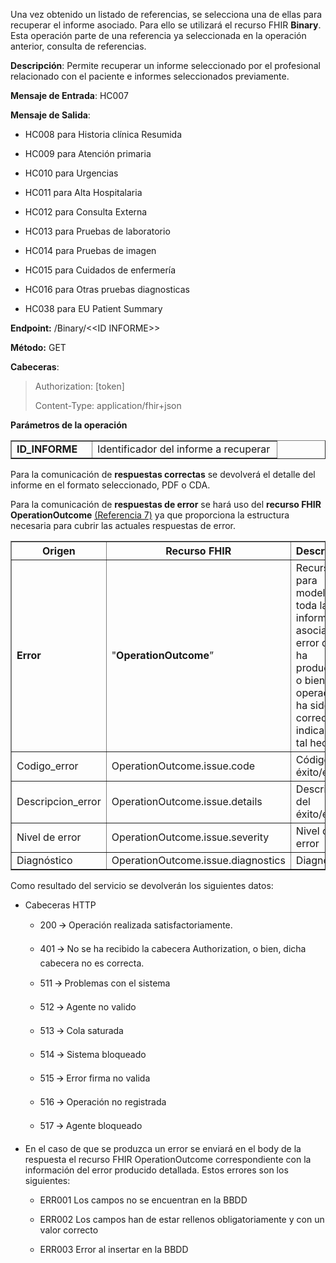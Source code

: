 <p>Una vez obtenido un listado de referencias, se selecciona una de
ellas para recuperar el informe asociado. Para ello se utilizará el
recurso FHIR <strong>Binary</strong>. Esta operación parte de una
referencia ya seleccionada en la operación anterior, consulta de
referencias.</p>
<p><strong>Descripción</strong>: Permite recuperar un informe
seleccionado por el profesional relacionado con el paciente e informes
seleccionados previamente.</p>
<p><strong>Mensaje de Entrada</strong>: HC007</p>
<p><strong>Mensaje de Salida</strong>:</p>
<ul>
<li><p>HC008 para Historia clínica Resumida</p></li>
<li><p>HC009 para Atención primaria</p></li>
<li><p>HC010 para Urgencias</p></li>
<li><p>HC011 para Alta Hospitalaria</p></li>
<li><p>HC012 para Consulta Externa</p></li>
<li><p>HC013 para Pruebas de laboratorio</p></li>
<li><p>HC014 para Pruebas de imagen</p></li>
<li><p>HC015 para Cuidados de enfermería</p></li>
<li><p>HC016 para Otras pruebas diagnosticas</p></li>
<li><p>HC038 para EU Patient Summary</p></li>
</ul>
<p><strong>Endpoint:</strong> /Binary/&lt;&lt;ID INFORME&gt;&gt;</p>
<p><strong>Método:</strong> GET</p>
<p><strong>Cabeceras</strong>:</p>
<blockquote>
<p>Authorization: [token]</p>
<p>Content-Type: application/fhir+json</p>
</blockquote>
<p><strong>Parámetros de la operación</strong></p>
<table border="1">
<colgroup>
<col style="width: 30%" />
<col style="width: 69%" />
</colgroup>
<tbody>
<tr>
<td><strong>ID_INFORME</strong></td>
<td style="text-align: left;">Identificador del informe a recuperar</td>
</tr>
</tbody>
</table>
<p>Para la comunicación de <strong>respuestas correctas</strong> se
devolverá el detalle del informe en el formato seleccionado, PDF o
CDA.</p>
<p>Para la comunicación de <strong>respuestas de error</strong> se hará
uso del <strong>recurso FHIR OperationOutcome</strong> <a
href="#referencias">(Referencia 7)</a> ya que proporciona la estructura
necesaria para cubrir las actuales respuestas de error.</p>
<table border="1">
<colgroup>
<col style="width: 21%" />
<col style="width: 43%" />
<col style="width: 34%" />
</colgroup>
<thead>
<tr>
<th style="text-align: center;"><strong>Origen</strong></th>
<th style="text-align: center;"><strong>Recurso FHIR</strong></th>
<th style="text-align: center;"><strong>Descripcion</strong></th>
</tr>
</thead>
<tbody>
<tr>
<td><strong>Error</strong></td>
<td>"<strong>OperationOutcome</strong>”</td>
<td>Recurso para modelar toda la información asociada al error que se ha
producido, o bien si la operación ha sido correcta, indicando tal
hecho.</td>
</tr>
<tr>
<td>Codigo_error</td>
<td>OperationOutcome.issue.code</td>
<td>Código de éxito/error.</td>
</tr>
<tr>
<td>Descripcion_error</td>
<td>OperationOutcome.issue.details</td>
<td>Descripción del éxito/error.</td>
</tr>
<tr>
<td>Nivel de error</td>
<td>OperationOutcome.issue.severity</td>
<td>Nivel de error</td>
</tr>
<tr>
<td>Diagnóstico</td>
<td>OperationOutcome.issue.diagnostics</td>
<td>Diagnóstico</td>
</tr>
</tbody>
</table>
<p>Como resultado del servicio se devolverán los siguientes datos:</p>
<ul>
<li><p>Cabeceras HTTP</p>
<ul>
<li><p>200 🡪 Operación realizada satisfactoriamente.</p></li>
<li><p>401 🡪 No se ha recibido la cabecera Authorization, o bien, dicha
cabecera no es correcta.</p></li>
<li><p>511 🡪 Problemas con el sistema</p></li>
<li><p>512 🡪 Agente no valido</p></li>
<li><p>513 🡪 Cola saturada</p></li>
<li><p>514 🡪 Sistema bloqueado</p></li>
<li><p>515 🡪 Error firma no valida</p></li>
<li><p>516 🡪 Operación no registrada</p></li>
<li><p>517 🡪 Agente bloqueado</p></li>
</ul></li>
<li><p>En el caso de que se produzca un error se enviará en el body de
la respuesta el recurso FHIR OperationOutcome correspondiente con la
información del error producido detallada. Estos errores son los
siguientes:</p>
<ul>
<li><p>ERR001 Los campos no se encuentran en la BBDD</p></li>
<li><p>ERR002 Los campos han de estar rellenos obligatoriamente y con un
valor correcto</p></li>
<li><p>ERR003 Error al insertar en la BBDD</p></li>
</ul></li>
</ul>
